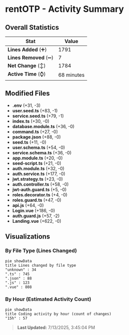 # rentOTP - Activity Summary 

## Overall Statistics

| Stat                   | Value                                                             |
| ---------------------- | ----------------------------------------------------------------- |
| **Lines Added** (➕)   | 1791                                          |
| **Lines Removed** (➖) | 7                                        |
| **Net Change** (↕)    | 1784                |
| **Active Time** (⌚)   | 68 minutes |


## Modified Files
- **.env** (+31, -3)
- **user.seed.ts** (+83, -1)
- **service.seed.ts** (+79, -1)
- **index.ts** (+30, -0)
- **database.module.ts** (+36, -0)
- **command.ts** (+27, -0)
- **package.json** (+88, -0)
- **seed.ts** (+11, -0)
- **user.schema.ts** (+54, -0)
- **service.schema.ts** (+36, -0)
- **app.module.ts** (+20, -0)
- **seed-script.ts** (+21, -0)
- **auth.module.ts** (+32, -0)
- **auth.service.ts** (+177, -0)
- **jwt.strategy.ts** (+23, -0)
- **auth.controller.ts** (+58, -0)
- **jwt-auth.guard.ts** (+5, -0)
- **roles.decorator.ts** (+4, -0)
- **roles.guard.ts** (+47, -0)
- **api.js** (+64, -0)
- **Login.vue** (+186, -0)
- **auth.guard.js** (+57, -2)
- **Landing.vue** (+622, -0)

## Visualizations

### By File Type (Lines Changed)

```mermaid
pie showData
title Lines changed by file type
"unknown" : 34
".ts" : 745
".json" : 88
".js" : 123
".vue" : 808
```

### By Hour (Estimated Activity Count)

```mermaid
pie showData
title Coding activity by hour (count of changes)
"15h" : 57
```


> **Last Updated:** 7/13/2025, 3:45:04 PM